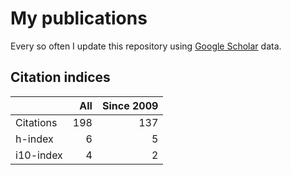 # My publications

Every so often I update this repository using
[Google Scholar](http://scholar.google.co.uk/citations?user=lIcRrmQAAAAJ&hl=en)
data.

## Citation indices

|   | All | Since 2009 |
|---|----:|-----------:|
| Citations | 198 | 137 |
| h-index | 6 | 5 |
| i10-index | 4 | 2 |
